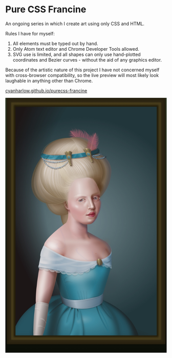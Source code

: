 # Pure CSS Francine

An ongoing series in which I create art using only CSS and HTML.

Rules I have for myself:

1. All elements must be typed out by hand.
2. Only Atom text editor and Chrome Developer Tools allowed.
3. SVG use is limited, and all shapes can only use hand-plotted coordinates and Bezier curves - without the aid of any graphics editor.

Because of the artistic nature of this project I have not concerned myself with cross-browser compatibility, so the live preview will most likely look laughable in anything other than Chrome.

[cyanharlow.github.io/purecss-francine](https://cyanharlow.github.io/purecss-francine/)

![alt text](https://raw.githubusercontent.com/cyanharlow/purecss-francine/master/preview.jpg)
